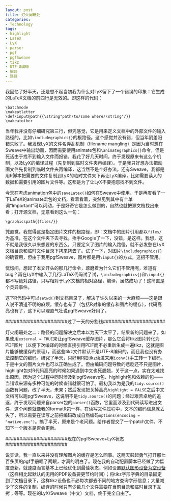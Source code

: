 ```yaml
---
layout: post
title: 灯火阑珊处
categories:
- Technology
tags:
- highlight
- LaTeX
- LyX
- parser
- pgf
- pgfSweave
- tikz
- UTF-8编码
- 编码
- 路径
---
```


我回忆了好半天，还是想不起当初我为什么对LyX留下了一个错误的印象：它生成的LaTeX文档的前四行是无效的。即这样的代码：

    
    \batchmode
    \makeatletter
    \def\input@path{{\string"path/to/some where/\string"/}}
    \makeatother


当年我并没有仔细研究第三行，但凭感觉，它是用来定义文档中的外部文件的输入路径的，比如`\includegraphics{}`的根路径。这个感觉并没有错，但当年阴差阳错失败了。我发现LyX的文件名弄乱机制（filename mangling）是因为当时想在Sweave中输出动画，因而需要使用animate包和`\animategraphics{}`命令，但是死活由于找不到输入文件而报错，我花了好几天时间，终于发现原来有这么个机制，以及LyX的编译过程（先复制到临时文件夹再编译）。于是我只好想办法把动画文件先复制到临时文件夹再编译，这当然不是个好办法。还有Sweave，我都是用R脚本把需要的文件复制到LyX的临时文件夹下再让LyX编译，比如需要读入的数据和需要引用的图片文件等。这都是为了让LyX不要抱怨找不到文件。

今天在考虑animation包中的`saveLatex()`如何在Sweave中使用，于是再度看了一下LaTeX的animate宏包的文档，看着看着，突然见到其中有个单词“Important”可以闪动，于是好奇它是怎么做到的，自然也就把源文档找出来看；打开源文档，无意看到这么一句：

    
    \graphicspath{{files/}}


凭直觉，我觉得这是指定图片文件的根路径，即：文档中的图片引用都以`files/`为基准，在这个文件夹下去寻找。抬手Google了一下，没错，是这样。我想，这不就是我很久以来想要的东西么，只要定义了图片的输入路径，就不必发愁在LyX文档目录和临时文件目录下拷来拷去了。试了一下，对图片`\includegraphics{}`的确管用，但由于我用pgfSweave，图片都是用`\input{}`的方式，这招不管用。

恍惚间，想起了本文开头的那几行命令，琢磨着为什么它们不管用呢，难道有bug？再在LyX中输入了几行LaTeX代码试了试，`\includegraphics{}`和`\input{}`都不写绝对路径，只写相对于LyX文档的相对路径，编译，居然成功了！这简直是个灵异事件。

这下R代码中可以`setwd()`到文档目录了，解决了许久以来的一大麻烦——这是跟人说不清道不明的麻烦。缓存也有了（包括R对象的缓存和图片的缓存），代码高亮也有了，这下可以理直气壮说pgfSweave好用了。


######################过了一天的分割线######################


灯火阑珊处之二：路径的问题解决之后本以为天下太平了，结果新的问题来了。如果使用`external = TRUE`来让pgfSweave缓存图片，那么它会将tikz图片转化为PDF图片（以便下次编译的时候直接引用PDF而不必重新生成一遍tikz，这就是图片能够被缓存的原理），而这些tikz文件默认不是UTF-8编码的，而且我也没有办法控制它的编码。研究了半天，只好用R把tikz读进来用`iconv()`手工转一下编码，于是中文的图片文件也可以正确生成了。但由编码问题导致的悲剧还不只是图片，highlight包对R代码高亮的时候如果遇到中文也死翘翘，关于这一点，实在太难找出原因，因为这个过程中同时涉及到pgfSweave包、highlight包和依赖的包——当错误来源有多种可能的时候查错就很可怕了。最初我以为是我的`tidy.source()`函数有问题，改了半天，未果；然后发现把关掉高亮`highlight = FALSE`之后中文文档可以跑pgfSweave，这说明不是`tidy.source()`的问题；经过艰苦卓绝的追逐，终于发现问题来自parser包的`parser()`函数，它里面涉及到代码读写进出文件，这个问题就像我的formatR包一样，在读写文件过程中，文本的编码信息就丢失了，所以需要在读写之前把编码改成自然编码`options(encoding = "native.enc")`。搞了半天，原来是个老问题。给作者提交了一个patch文件，不知下一个版本是否会更新。


######################现在的pgfSweave+LyX状态######################


说实话，我一直以来并没有理解图片的缓存是怎么回事。这两天鼓起勇气打开那七百多页的pgf手册瞄了两眼，才真的明白了。现在我的自动配置脚本已经做了大幅度更新，就速度而言基本上已经优化到最佳状态，例如设置[默认图形设备为空设备](http://yihui.name/en/2010/12/a-special-graphics-device-in-r-the-null-device/)（这样相比起默认的无用的PDF设备要更节约时间）；将tikz字形字典的目录固定到了文档目录下，这样tikz设备也不必每次都去不同的地方查询字形信息；大量减少了文件的复制，编译的时候只有少数几个文件需要在当前目录和临时目录下互拷；等等。现在的LyX/Sweave（中文）文档，终于完全自由了。

